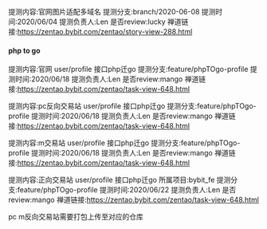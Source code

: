 提测内容:官网图片适配多域名
提测分支:branch/2020-06-08
提测时间:2020/06/04
提测负责人:Len
是否review:lucky
禅道链接:https://zentao.bybit.com/zentao/story-view-288.html

#### php to go
提测内容:官网 user/profile 接口php迁go
提测分支:feature/phpTOgo-profile
提测时间:2020/06/18
提测负责人:Len
是否review:mango
禅道链接:https://zentao.bybit.com/zentao/task-view-648.html

提测内容:pc反向交易站 user/profile 接口php迁go
提测分支:feature/phpTOgo-profile
提测时间:2020/06/18
提测负责人:Len
是否review:mango
禅道链接:https://zentao.bybit.com/zentao/task-view-648.html

提测内容:m交易站 user/profile 接口php迁go
提测分支:feature/phpTOgo-profile
提测时间:2020/06/18
提测负责人:Len
是否review:mango
禅道链接:https://zentao.bybit.com/zentao/task-view-648.html

提测内容:正向交易站 user/profile 接口php迁go
所属项目:bybit_fe
提测分支:feature/phpTOgo-profile
提测时间:2020/06/22
提测负责人:Len
是否review:mango
禅道链接:https://zentao.bybit.com/zentao/task-view-648.html 

pc m反向交易站需要打包上传至对应的仓库